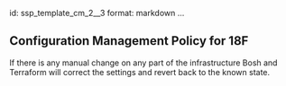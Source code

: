 id: ssp_template_cm_2__3
format: markdown
...
## Configuration Management Policy for 18F

If there is any manual change on any part of the infrastructure Bosh and Terraform will correct the settings and
revert back to the known state.
